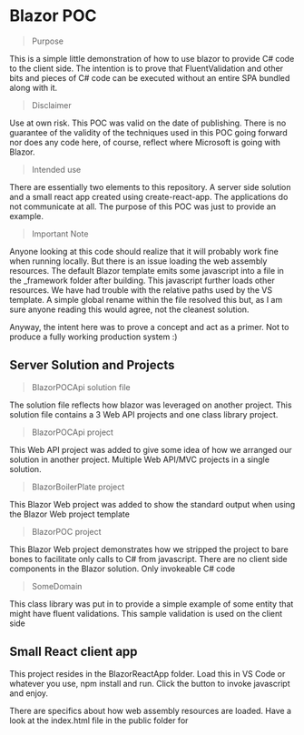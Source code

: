 # Blazor POC

> Purpose

This is a simple little demonstration of how to use blazor to provide C# code to the client side. The intention is to prove that FluentValidation and other bits and pieces of C# code can be executed without an entire SPA bundled along with it.

> Disclaimer

Use at own risk. This POC was valid on the date of publishing. There is no guarantee of the validity of the techniques used in this POC going forward nor does any code here, of course, reflect where Microsoft is going with Blazor.

> Intended use

There are essentially two elements to this repository. A server side solution and a small react app created using create-react-app. The applications do not communicate at all. The purpose of this POC was just to provide an example.

> Important Note

Anyone looking at this code should realize that it will probably work fine when running locally. But there is an issue loading the web assembly resources. The default Blazor template emits some javascript into a file in the _framework folder after building. This javascript further loads other resources. We have had trouble with the relative paths used by the VS template. A simple global rename within the file resolved this but, as I am sure anyone reading this would agree, not the cleanest solution.

Anyway, the intent here was to prove a concept and act as a primer. Not to produce a fully working production system :)

## Server Solution and Projects

> BlazorPOCApi solution file

The solution file reflects how blazor was leveraged on another project. This solution file contains a 3 Web API projects and one class library project.

> BlazorPOCApi project

This Web API project was added to give some idea of how we arranged our solution in another project. Multiple Web API/MVC projects in a single solution.

> BlazorBoilerPlate project

This Blazor Web project was added to show the standard output when using the Blazor Web project template

> BlazorPOC project

This Blazor Web project demonstrates how we stripped the project to bare bones to facilitate only calls to C# from javascript. There are no client side components in the Blazor solution. Only invokeable C# code

> SomeDomain

This class library was put in to provide a simple example of some entity that might have fluent validations. This sample validation is used on the client side

## Small React client app

This project resides in the BlazorReactApp folder. Load this in VS Code or whatever you use, npm install and run. Click the button to invoke javascript and enjoy.

There are specifics about how web assembly resources are loaded. Have a look at the index.html file in the public folder for <script> tags that bring in the web assembly resources and note the _framework folder in the public folder. This is just a copy of the blazor project output folder of the same name (you should see this folder if you build the API solution and dig around the BlazorPOC bin folders. It is one of those javascript files where you might need to "fix" the relative paths to the rest of the web assembly resources it references.

Enjoy!!
